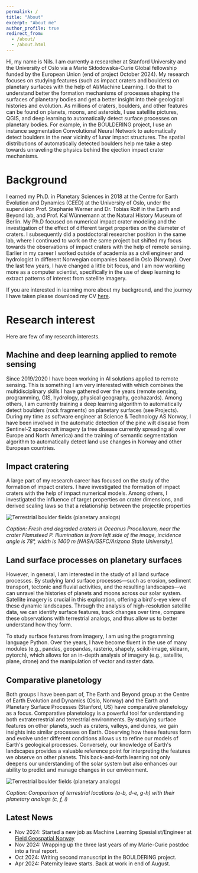 ```yaml
---
permalink: /
title: "About"
excerpt: "About me"
author_profile: true
redirect_from: 
  - /about/
  - /about.html
---
```


Hi, my name is Nils. I am currently a researcher at Stanford University and the University of Oslo via a Marie Skłodowska-Curie Global fellowship funded by the European Union (end of project October 2024). My research focuses on studying features (such as impact craters and boulders) on planetary surfaces with the help of AI/Machine Learning. I do that to understand better the formation mechanisms of processes shaping the surfaces of planetary bodies and get a better insight into their geological histories and evolution. As millions of craters, boulders, and other features can be found on planets, moons, and asteroids, I use satellite pictures, QGIS, and deep learning to automatically detect surface processes on planetary bodies. For example, in the BOULDERING project, I use an instance segmentation Convolutional Neural Network to automatically detect boulders in the near vicinity of lunar impact structures. The spatial distributions of automatically detected boulders help me take a step towards unraveling the physics behind the ejection impact crater mechanisms. 

# Background

I earned my Ph.D. in Planetary Sciences in 2018 at the Centre for Earth Evolution and Dynamics (CEED) at the University of Oslo, under the supervision Prof. Stephanie Werner and Dr. Tobias Rolf in the Earth and Beyond lab, and Prof. Kaï Wünnemann at the Natural History Museum of Berlin. My Ph.D focused on numerical impact crater modeling and the investigation of the effect of different target properties on the diameter of craters. I subsequently did a postdoctoral researcher position in the same lab, where I continued to work on the same project but shifted my focus towards the observations of impact craters with the help of remote sensing. Earlier in my career I  worked outside of academia as a civil engineer and hydrologist in different Norwegian companies based in Oslo (Norway). Over the last few years, I have changed a little bit focus, and I am now working more as a computer scientist,  specifically in the use of deep learning to extract patterns of interest from satellite imagery.  

If you are interested in learning more about my background, and the journey I have taken please download my CV [here](https://github.com/yellowchocobo/yellowchocobo.github.io/tree/master/files/Prieur_CV.pdf).

Research interest
======
Here are few of my research interests. 

Machine and deep learning applied to remote sensing
------
Since 2019/2020 I have been working in AI solutions applied to remote sensing. This is something I am very interested with which combines the multidisciplinary skills I have gathered over the years (remote sensing, programming, GIS, hydrology, physical geography, geohazards). Among others, I am currently training a deep learning algorithm to automatically detect boulders (rock fragments) on planetary surfaces (see Projects). During my time as software engineer at Science & Technology AS Norway, I have been involved in the automatic detection of the pine wilt disease from Sentinel-2 spacecraft imagery (a tree disease currently spreading all over Europe and North America) and the training of semantic segmentation algorithm to automatically detect land use changes in Norway and other European countries.  

Impact cratering
------

A large part of my research career has focused on the study of the formation of impact craters. I have investigated the formation of impact craters with the help of impact numerical models. Among others, I investigated the influence of target properties on crater dimensions, and derived scaling laws so that a relationship between the projectile properties 

![Terrestrial boulder fields (planetary analogs)](/images/M117792992L_thumb.png)

*Caption: Fresh and degraded craters in Oceanus Procellarum, near the crater Flamsteed P. Illumination is from left side of the image, incidence angle is 78°, width is 1400 m [NASA/GSFC/Arizona State University].*


Land surface processes on planetary surfaces
------
However, in general, I am interested in the study of all land surface processes. By studying land surface processes—such as erosion, sediment transport, tectonic and fluvial activities, and the resulting landscapes—we can unravel the histories of planets and moons across our solar system. Satellite imagery is crucial in this exploration, offering a bird's-eye view of these dynamic landscapes. Through the analysis of high-resolution satellite data, we can identify surface features, track changes over time, compare these observations with terrestrial analogs, and thus allow us to better understand how they form. 

To study surface features from imagery, I am using the programming language Python. Over the years, I have become fluent in the use of many modules (e.g., pandas, geopandas, rasterio, shapely, scikit-image, sklearn, pytorch), which allows for an in-depth analysis of imagery (e.g., satellite, plane, drone) and the manipulation of vector and raster data. 

## Comparative planetology

Both groups I have been part of, The Earth and Beyond group at the Centre of Earth Evolution and Dynamics (Oslo, Norway) and the Earth and Planetary Surface Processes (Stanford, US) have comparative planetology as a focus. Comparative planetology is a powerful tool for understanding both extraterrestrial and terrestrial environments. By studying surface features on other planets, such as craters, valleys, and dunes, we gain insights into similar processes on Earth. Observing how these features form and evolve under different conditions allows us to refine our models of Earth's geological processes. Conversely, our knowledge of Earth's landscapes provides a valuable reference point for interpreting the features we observe on other planets. This back-and-forth learning not only deepens our understanding of the solar system but also enhances our ability to predict and manage changes in our environment.

![Terrestrial boulder fields (planetary analogs)](/images/Figure1.png)

*Caption: Comparison of terrestrial locations (a-b, d-e, g-h) with their planetary analogs (c, f, i)*

Latest News
------
- Nov 2024: Started a new job as Machine Learning Spesialist/Engineer at [Field Geospatial Norway](https://fieldgeo.com/no/) 
- Nov 2024: Wrapping up the three last years of my Marie-Curie postdoc into a final report.   
- Oct 2024: Writing second manuscript in the BOULDERING project. 
- Apr 2024: Paternity leave starts. Back at work in end of August. 

